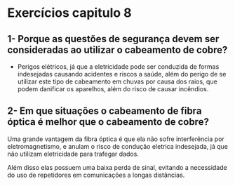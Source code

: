 # Exercícios capitulo 8

## 1- Porque as questões de segurança devem ser consideradas ao utilizar o cabeamento de cobre?

* Perigos elétricos, já que a eletricidade pode ser conduzida de formas indesejadas causando acidentes e riscos a saúde, além do perigo de se utilizar este tipo de cabeamento em chuvas por causa dos raios, que podem danificar os aparelhos, além do risco de causar incêndios.

## 2- Em que situações o cabeamento de fibra óptica é melhor que o cabeamento de cobre?

Uma grande vantagem da fibra óptica é que ela não sofre interferência por eletromagnetismo, e anulam o risco de condução eletrica indesejada, já que não utilizam eletricidade para trafegar dados.

Além disso elas possuem uma baixa perda de sinal, evitando a necessidade do uso de repetidores em comunicações a longas distâncias.
